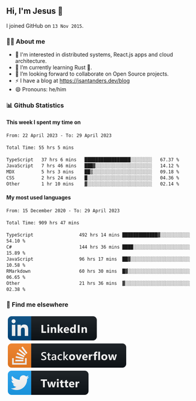 ## Hi, I'm Jesus 👋

I joined GitHub on `13 Nov 2015`.

<!-- Talking about you -->

### 👨‍💻 About me

- 👦 I'm interested in distributed systems, React.js apps and cloud architecture.
- 🌱 I’m currently learning Rust 🦀.
- 👯 I’m looking forward to collaborate on Open Source projects.
- ⚡️ I have a blog at <https://jsantanders.dev/blog>
- 😄 Pronouns: he/him

### 📊 Github Statistics

#### This week I spent my time on

<!--START_SECTION:weekly-->

```text
From: 22 April 2023 - To: 29 April 2023

Total Time: 55 hrs 5 mins

TypeScript   37 hrs 6 mins   █████████████████░░░░░░░░   67.37 %
JavaScript   7 hrs 46 mins   ███▓░░░░░░░░░░░░░░░░░░░░░   14.12 %
MDX          5 hrs 3 mins    ██▒░░░░░░░░░░░░░░░░░░░░░░   09.18 %
CSS          2 hrs 24 mins   █░░░░░░░░░░░░░░░░░░░░░░░░   04.36 %
Other        1 hr 10 mins    ▓░░░░░░░░░░░░░░░░░░░░░░░░   02.14 %
```

<!--END_SECTION:weekly-->

#### My most used languages

<!--START_SECTION:alltime-->

```text
From: 15 December 2020 - To: 29 April 2023

Total Time: 909 hrs 47 mins

TypeScript                 492 hrs 14 mins █████████████▓░░░░░░░░░░░   54.10 %
C#                         144 hrs 36 mins ████░░░░░░░░░░░░░░░░░░░░░   15.89 %
JavaScript                 96 hrs 17 mins  ██▓░░░░░░░░░░░░░░░░░░░░░░   10.58 %
RMarkdown                  60 hrs 30 mins  █▓░░░░░░░░░░░░░░░░░░░░░░░   06.65 %
Other                      21 hrs 36 mins  ▓░░░░░░░░░░░░░░░░░░░░░░░░   02.38 %
```

<!--END_SECTION:alltime-->

### 📢 Find me elsewhere

<p>
  <a target="_blank" href="https://linkedin.com/in/jsantanders">
    <img src="https://github.com/jsantanders/jsantanders/blob/master/img/linkedin.svg" alt="LinkedIn" style="vertical-align:top; margin:4px">
  </a>
  
  <a target="_blank" href="https://stackoverflow.com/users/7318331/jesus-santander">
    <img src="https://github.com/jsantanders/jsantanders/blob/master/img/stackoverflow.svg" alt="StackOverflow" style="vertical-align:top; margin:4px">
  </a>
  
  <a target="_blank" href="http://twitter.com/jsantanders">
    <img src="https://github.com/jsantanders/jsantanders/blob/master/img/twitter.svg" alt="Twitter" style="vertical-align:top; margin:4px">
  </a>
</p>
